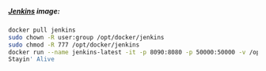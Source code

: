 ##### [Jenkins](https://hub.docker.com/_/jenkins/) image:

```bash
docker pull jenkins
sudo chown -R user:group /opt/docker/jenkins
sudo chmod -R 777 /opt/docker/jenkins
docker run --name jenkins-latest -it -p 8090:8080 -p 50000:50000 -v /opt/docker/jenkins:/var/jenkins_home -d jenkins:latest
Stayin' Alive
```
